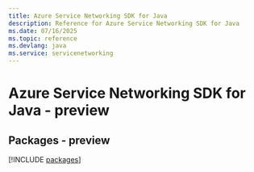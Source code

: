 ```yaml
---
title: Azure Service Networking SDK for Java
description: Reference for Azure Service Networking SDK for Java
ms.date: 07/16/2025
ms.topic: reference
ms.devlang: java
ms.service: servicenetworking
---
```

# Azure Service Networking SDK for Java - preview
## Packages - preview
[!INCLUDE [packages](service-networking-index.md)]